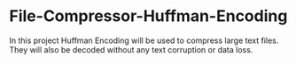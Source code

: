 # File-Compressor-Huffman-Encoding

In this project Huffman Encoding will be used to compress 
large text files. They will also be decoded without
any text corruption or data loss.